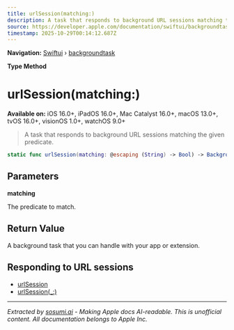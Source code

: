 ```yaml
---
title: urlSession(matching:)
description: A task that responds to background URL sessions matching the given predicate.
source: https://developer.apple.com/documentation/swiftui/backgroundtask/urlsession(matching:)
timestamp: 2025-10-29T00:14:12.687Z
---
```


**Navigation:** [Swiftui](/documentation/swiftui) › [backgroundtask](/documentation/swiftui/backgroundtask)

**Type Method**

# urlSession(matching:)

**Available on:** iOS 16.0+, iPadOS 16.0+, Mac Catalyst 16.0+, macOS 13.0+, tvOS 16.0+, visionOS 1.0+, watchOS 9.0+

> A task that responds to background URL sessions matching the given predicate.

```swift
static func urlSession(matching: @escaping (String) -> Bool) -> BackgroundTask<String, Void>
```

## Parameters

**matching**

The predicate to match.



## Return Value

A background task that you can handle with your app or extension.

## Responding to URL sessions

- [urlSession](/documentation/swiftui/backgroundtask/urlsession)
- [urlSession(_:)](/documentation/swiftui/backgroundtask/urlsession(_:))

---

*Extracted by [sosumi.ai](https://sosumi.ai) - Making Apple docs AI-readable.*
*This is unofficial content. All documentation belongs to Apple Inc.*
